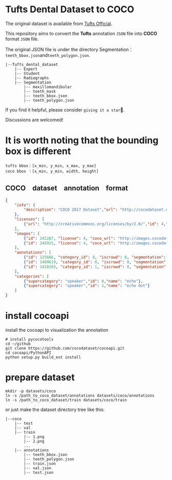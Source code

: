 # Tufts Dental Dataset to COCO

The original dataset is available from [Tufts Official](https://tdd.ece.tufts.edu/).

This repository aims to convert the **Tufts** annotation `JSON` file into **COCO** format `JSON` file.

The original JSON file is under the directory Segmentation：`teeth_bbox.json`and`teeth_polygon.json`.
```
|--Tufts_dental_dataset
    |-- Expert
    |-- Student
    |-- Radiographs
    |-- Segmentation
        |-- maxillomandibular
        |-- teeth_mask
        |-- teeth_bbox.json
        |-- teeth_polygon.json
```
If you find it helpful, please consider `giving it a star`🌟.
    
Discussions are welcomed!

# It is worth noting that the bounding box is different
```
tufts bbox：[x_min, y_min, x_max, y_max]
coco bbox ：[x_min, y_min, width, height]
```

## COCO　dataset　annotation　format
```json
{
    "info": {
        "description": "COCO 2017 Dataset","url": "http://cocodataset.org","version": "1.0","year": 2017,"contributor": "COCO Consortium","date_created": "2017/09/01"
    },
    "licenses": [
        {"url": "http://creativecommons.org/licenses/by/2.0/","id": 4,"name": "Attribution License"}
    ],
    "images": [
        {"id": 242287, "license": 4, "coco_url": "http://images.cocodataset.org/val2017/xxxxxxxxxxxx.jpg", "flickr_url": "http://farm3.staticflickr.com/2626/xxxxxxxxxxxx.jpg", "width": 426, "height": 640, "file_name": "xxxxxxxxx.jpg", "date_captured": "2013-11-15 02:41:42"},
        {"id": 245915, "license": 4, "coco_url": "http://images.cocodataset.org/val2017/nnnnnnnnnnnn.jpg", "flickr_url": "http://farm1.staticflickr.com/88/xxxxxxxxxxxx.jpg", "width": 640, "height": 480, "file_name": "nnnnnnnnnn.jpg", "date_captured": "2013-11-18 02:53:27"}
    ],
    "annotations": [
        {"id": 125686, "category_id": 0, "iscrowd": 0, "segmentation": [[164.81, 417.51,......167.55, 410.64]], "image_id": 242287, "area": 42061.80340000001, "bbox": [19.23, 383.18, 314.5, 244.46]},
        {"id": 1409619, "category_id": 0, "iscrowd": 0, "segmentation": [[376.81, 238.8,........382.74, 241.17]], "image_id": 245915, "area": 3556.2197000000015, "bbox": [399, 251, 155, 101]},
        {"id": 1410165, "category_id": 1, "iscrowd": 0, "segmentation": [[486.34, 239.01,..........495.95, 244.39]], "image_id": 245915, "area": 1775.8932499999994, "bbox": [86, 65, 220, 334]}
    ],
    "categories": [
        {"supercategory": "speaker","id": 0,"name": "echo"},
        {"supercategory": "speaker","id": 1,"name": "echo dot"}
    ]
}
``` 

# install  cocoapi 
install the cocoapi to visualization the annotation
```
# install pycocotools
cd ~/github
git clone https://github.com/cocodataset/cocoapi.git
cd cocoapi/PythonAPI
python setup.py build_ext install
```

# prepare dataset
```
mkdir -p datasets/coco
ln -s /path_to_coco_dataset/annotations datasets/coco/annotations
ln -s /path_to_coco_dataset/train datasets/coco/train
```

or just make the dataset directory tree like this:
```
|--coco
    |-- test
    |-- val
    |-- train
        |-- 1.png
        |-- 2.png
        ...
    |-- annotations
        |-- teeth_bbox.json
        |-- teeth_polygon.json
        |-- train.json
        |-- val.json
        |-- test.json
```
